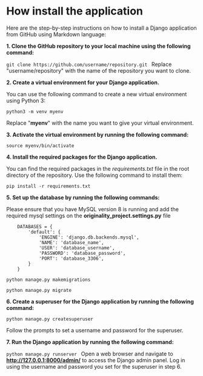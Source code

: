 # How install the application

<p>Here are the step-by-step instructions on how to install a Django application from GitHub using Markdown language:</p>

**1. Clone the GitHub repository to your local machine using the following command:**

`git clone https://github.com/username/repository.git
`
Replace "username/repository" with the name of the repository you want to clone.

**2. Create a virtual environment for your Django application.**

 You can use the following command to create a new virtual environment using Python 3:

`python3 -m venv myenv`


Replace "**myenv**" with the name you want to give your virtual environment.

**3. Activate the virtual environment by running the following command:**

`source myenv/bin/activate
`

**4. Install the required packages for the Django application.**

You can find the required packages in the _requirements.txt_ file in the root directory of the repository. Use the following command to install them:

`pip install -r requirements.txt`


**5. Set up the database by running the following commands:**

Please ensure that you have MySQL version 8 is running and add the required mysql settings on the **originality_project.settings.py** file

        DATABASES = {
            'default': {
                'ENGINE': 'django.db.backends.mysql',
                'NAME': 'database_name',
                'USER': 'database_username',
                'PASSWORD': 'database_password',
                'PORT': 'database_3306',
            }
        }


`python manage.py makemigrations`

`python manage.py migrate`

**6. Create a superuser for the Django application by running the following command:**


`python manage.py createsuperuser`

Follow the prompts to set a username and password for the superuser.

**7. Run the Django application by running the following command:**

`python manage.py runserver
`
Open a web browser and navigate to **http://127.0.0.1:8000/admin/** to access the Django admin panel. Log in using the username and password you set for the superuser in step 6.